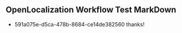 ## OpenLocalization Workflow Test MarkDown
* 591a075e-d5ca-478b-8684-ce14de382560 thanks!

<!--HONumber=Aug16_HO3-->


